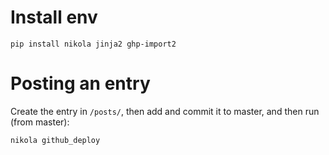 # Install env

    pip install nikola jinja2 ghp-import2


# Posting an entry

Create the entry in `/posts/`, then add and commit it to master, and then run (from master):

    nikola github_deploy
